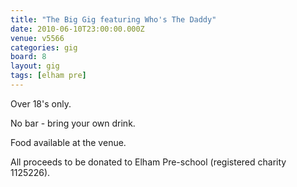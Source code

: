 ```yaml
---
title: "The Big Gig featuring Who's The Daddy"
date: 2010-06-10T23:00:00.000Z
venue: v5566
categories: gig
board: 8
layout: gig
tags: [elham pre]
---
```

Over 18's only.

No bar - bring your own drink.

Food available at the venue.

All proceeds to be donated to Elham Pre-school (registered charity 1125226).